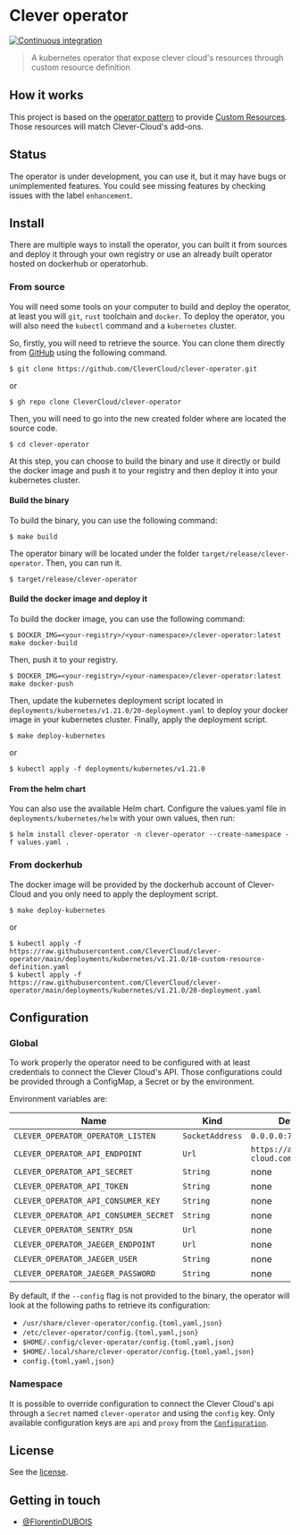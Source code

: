 # Clever operator

[![Continuous integration](https://github.com/CleverCloud/clever-operator/actions/workflows/ci.yml/badge.svg?branch=main)](https://github.com/CleverCloud/clever-operator/actions/workflows/ci.yml)

> A kubernetes operator that expose clever cloud's resources through custom resource definition

## How it works

This project is based on the [operator pattern](https://kubernetes.io/docs/concepts/extend-kubernetes/operator/) to
provide [Custom Resources](https://kubernetes.io/docs/concepts/extend-kubernetes/api-extension/custom-resources/). Those
resources will match Clever-Cloud's add-ons.

## Status

The operator is under development, you can use it, but it may have bugs or unimplemented features. You could see missing
features by checking issues with the label `enhancement`.

## Install

There are multiple ways to install the operator, you can built it from sources and deploy it through your own registry
or use an already built operator hosted on dockerhub or operatorhub.

### From source

You will need some tools on your computer to build and deploy the operator, at least you will `git`, `rust` toolchain and
`docker`. To deploy the operator, you will also need the `kubectl` command and a `kubernetes` cluster.

So, firstly, you will need to retrieve the source. You can clone them directly from
[GitHub](https://github.com/CleverCloud/clever-operator) using the following command.

```
$ git clone https://github.com/CleverCloud/clever-operator.git
```
or
```
$ gh repo clone CleverCloud/clever-operator
```

Then, you will need to go into the new created folder where are located the source code.

```
$ cd clever-operator
```

At this step, you can choose to build the binary and use it directly or build the docker image and push it to your
registry and then deploy it into your kubernetes cluster.

#### Build the binary

To build the binary, you can use the following command:

```
$ make build
```

The operator binary will be located under the folder `target/release/clever-operator`. Then, you can run it.

```
$ target/release/clever-operator
```

#### Build the docker image and deploy it

To build the docker image, you can use the following command:

```
$ DOCKER_IMG=<your-registry>/<your-namespace>/clever-operator:latest make docker-build
```

Then, push it to your registry.

```
$ DOCKER_IMG=<your-registry>/<your-namespace>/clever-operator:latest make docker-push
```

Then, update the kubernetes deployment script located in `deployments/kubernetes/v1.21.0/20-deployment.yaml` to deploy
your docker image in your kubernetes cluster. Finally, apply the deployment script.

```
$ make deploy-kubernetes
```
or
```
$ kubectl apply -f deployments/kubernetes/v1.21.0
```

#### From the helm chart

You can also use the available Helm chart. Configure the values.yaml file in `deployments/kubernetes/helm` with your own values, then run:

```console
$ helm install clever-operator -n clever-operator --create-namespace -f values.yaml .
```

### From dockerhub

The docker image will be provided by the dockerhub account of Clever-Cloud and you only need to apply the deployment
script.

```
$ make deploy-kubernetes
```
or
```
$ kubectl apply -f https://raw.githubusercontent.com/CleverCloud/clever-operator/main/deployments/kubernetes/v1.21.0/10-custom-resource-definition.yaml
$ kubectl apply -f https://raw.githubusercontent.com/CleverCloud/clever-operator/main/deployments/kubernetes/v1.21.0/20-deployment.yaml
```

## Configuration

### Global

To work properly the operator need to be configured with at least credentials to connect the Clever Cloud's API. Those
configurations could be provided through a ConfigMap, a Secret or by the environment.

Environment variables are:

| Name                                  | Kind            | Default                        | Required | Description |
| ------------------------------------- | --------------- | ------------------------------ | -------- | ----------- |
| `CLEVER_OPERATOR_OPERATOR_LISTEN`     | `SocketAddress` | `0.0.0.0:7080`                 | yes      |             |
| `CLEVER_OPERATOR_API_ENDPOINT`        | `Url`           | `https://api.clever-cloud.com` | yes      |             |
| `CLEVER_OPERATOR_API_SECRET`          | `String`        | none                           | yes      |             |
| `CLEVER_OPERATOR_API_TOKEN`           | `String`        | none                           | yes      |             |
| `CLEVER_OPERATOR_API_CONSUMER_KEY`    | `String`        | none                           | yes      |             |
| `CLEVER_OPERATOR_API_CONSUMER_SECRET` | `String`        | none                           | yes      |             |
| `CLEVER_OPERATOR_SENTRY_DSN`          | `Url`           | none                           | no       |             |
| `CLEVER_OPERATOR_JAEGER_ENDPOINT`     | `Url`           | none                           | no       |             |
| `CLEVER_OPERATOR_JAEGER_USER`         | `String`        | none                           | no       |             |
| `CLEVER_OPERATOR_JAEGER_PASSWORD`     | `String`        | none                           | no       |             |

By default, if the `--config` flag is not provided to the binary, the operator will look at the following paths to
retrieve its configuration:

- `/usr/share/clever-operator/config.{toml,yaml,json}`
- `/etc/clever-operator/config.{toml,yaml,json}`
- `$HOME/.config/clever-operator/config.{toml,yaml,json}`
- `$HOME/.local/share/clever-operator/config.{toml,yaml,json}`
- `config.{toml,yaml,json}`

### Namespace

It is possible to override configuration to connect the Clever Cloud's api through a `Secret` named `clever-operator` and using the `config` key.
Only available configuration keys are `api` and `proxy` from the [`Configuration`](config.sample.toml).

## License

See the [license](LICENSE).

## Getting in touch

- [@FlorentinDUBOIS](https://twitter.com/FlorentinDUBOIS)
